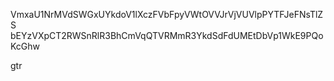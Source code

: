 VmxaU1NrMVdSWGxUYkdoV1lXczFVbFpyVWtOVVJrVjVUVlpPYTFJeFNsTlZS
bEYzVXpCT2RWSnRlR3BhCmVqQTVRMmR3YkdSdFdUMEtDbVp1WkE9PQoKcGhw

gtr